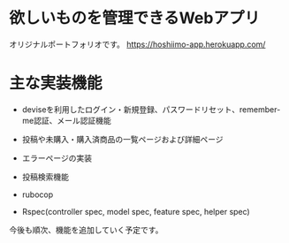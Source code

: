 # 欲しいものを管理できるWebアプリ

オリジナルポートフォリオです。
https://hoshiimo-app.herokuapp.com/

# 主な実装機能

* deviseを利用したログイン・新規登録、パスワードリセット、remember-me認証、メール認証機能

* 投稿や未購入・購入済商品の一覧ページおよび詳細ページ

* エラーページの実装

* 投稿検索機能

* rubocop

* Rspec(controller spec, model spec, feature spec, helper spec)

今後も順次、機能を追加していく予定です。
